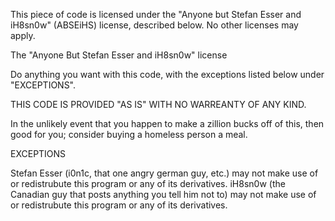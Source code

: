 This piece of code is licensed under the "Anyone but Stefan Esser and iH8sn0w" (ABSEiHS) license, described below. No other licenses may apply.

The "Anyone But Stefan Esser and iH8sn0w" license

Do anything you want with this code, with the exceptions listed below under "EXCEPTIONS".

THIS CODE IS PROVIDED "AS IS" WITH NO WARREANTY OF ANY KIND.

In the unlikely event that you happen to make a zillion bucks off of this, then good for you; consider buying a homeless person a meal.

EXCEPTIONS

Stefan Esser (i0n1c, that one angry german guy, etc.) may not make use of or redistrubute this program or any of its derivatives.
iH8sn0w (the Canadian guy that posts anything you tell him not to) may not make use of or redistrubute this program or any of its derivatives.
